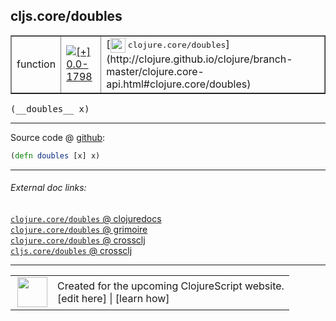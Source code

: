## cljs.core/doubles



 <table border="1">
<tr>
<td>function</td>
<td><a href="https://github.com/cljsinfo/cljs-api-docs/tree/0.0-1798"><img valign="middle" alt="[+] 0.0-1798" title="Added in 0.0-1798" src="https://img.shields.io/badge/+-0.0--1798-lightgrey.svg"></a> </td>
<td>
[<img height="24px" valign="middle" src="http://i.imgur.com/1GjPKvB.png"> <samp>clojure.core/doubles</samp>](http://clojure.github.io/clojure/branch-master/clojure.core-api.html#clojure.core/doubles)
</td>
</tr>
</table>


 <samp>
(__doubles__ x)<br>
</samp>

---







Source code @ [github](https://github.com/clojure/clojurescript/blob/r2657/src/cljs/cljs/core.cljs#L1995):

```clj
(defn doubles [x] x)
```

<!--
Repo - tag - source tree - lines:

 <pre>
clojurescript @ r2657
└── src
    └── cljs
        └── cljs
            └── <ins>[core.cljs:1995](https://github.com/clojure/clojurescript/blob/r2657/src/cljs/cljs/core.cljs#L1995)</ins>
</pre>

-->

---



###### External doc links:

[`clojure.core/doubles` @ clojuredocs](http://clojuredocs.org/clojure.core/doubles)<br>
[`clojure.core/doubles` @ grimoire](http://conj.io/store/v1/org.clojure/clojure/1.7.0-beta3/clj/clojure.core/doubles/)<br>
[`clojure.core/doubles` @ crossclj](http://crossclj.info/fun/clojure.core/doubles.html)<br>
[`cljs.core/doubles` @ crossclj](http://crossclj.info/fun/cljs.core.cljs/doubles.html)<br>

---

 <table>
<tr><td>
<img valign="middle" align="right" width="48px" src="http://i.imgur.com/Hi20huC.png">
</td><td>
Created for the upcoming ClojureScript website.<br>
[edit here] | [learn how]
</td></tr></table>

[edit here]:https://github.com/cljsinfo/cljs-api-docs/blob/master/cljsdoc/cljs.core/doubles.cljsdoc
[learn how]:https://github.com/cljsinfo/cljs-api-docs/wiki/cljsdoc-files

<!--

This information was too distracting to show to readers, but I'll leave it
commented here since it is helpful to:

- pretty-print the data used to generate this document
- and show how to retrieve that data



The API data for this symbol:

```clj
{:ns "cljs.core",
 :name "doubles",
 :signature ["[x]"],
 :history [["+" "0.0-1798"]],
 :type "function",
 :full-name-encode "cljs.core/doubles",
 :source {:code "(defn doubles [x] x)",
          :title "Source code",
          :repo "clojurescript",
          :tag "r2657",
          :filename "src/cljs/cljs/core.cljs",
          :lines [1995]},
 :full-name "cljs.core/doubles",
 :clj-symbol "clojure.core/doubles"}

```

Retrieve the API data for this symbol:

```clj
;; from Clojure REPL
(require '[clojure.edn :as edn])
(-> (slurp "https://raw.githubusercontent.com/cljsinfo/cljs-api-docs/catalog/cljs-api.edn")
    (edn/read-string)
    (get-in [:symbols "cljs.core/doubles"]))
```

-->
